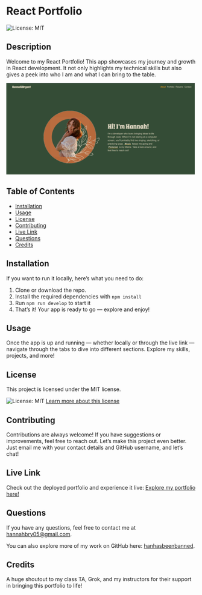 
# React Portfolio
  ![License: MIT](https://img.shields.io/badge/License-MIT-yellow.svg)

  ## Description 
Welcome to my React Portfolio! This app showcases my journey and growth in React development. It not only highlights my technical skills but also gives a peek into who I am and what I can bring to the table.

<img src="public/images/myportpic.PNG" alt="Portfolio Screenshot" width="500"/>

 ## Table of Contents 
- [Installation](#installation) 
- [Usage](#usage)
- [License](#license)
- [Contributing](#contributing)
- [Live Link](#live-link)
- [Questions](#questions)
- [Credits](#credits)
  
## Installation 
If you want to run it locally, here’s what you need to do:
1. Clone or download the repo.
2. Install the required dependencies with ``npm install``
3. Run ``npm run develop`` to start it
4. That’s it! Your app is ready to go — explore and enjoy!


## Usage 
Once the app is up and running — whether locally or through the live link — navigate through the tabs to dive into different sections. Explore my skills, projects, and more!



## License
This project is licensed under the MIT license.

![License: MIT](https://img.shields.io/badge/License-MIT-yellow.svg)
[Learn more about this license](https://opensource.org/licenses/MIT)

  ## Contributing
  Contributions are always welcome! If you have suggestions or improvements, feel free to reach out. Let’s make this project even better. Just email me with your contact details and GitHub username, and let’s chat!

  ## Live Link
  Check out the deployed portfolio and experience it live:
  [Explore my portfolio here!]() 

  ## Questions
  If you have any questions, feel free to contact me at [hannahbry05@gmail.com](mailto:hannahbry05@gmail.com).
  
  You can also explore more of my work on GitHub here: [hanhasbeenbanned](https://github.com/hanhasbeenbanned).

  ## Credits 
  A huge shoutout to my class TA, Grok, and my instructors for their support in bringing this portfolio to life!
  